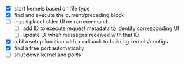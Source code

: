- [x] start kernels based on file type
- [x] find and execute the current/preceding block
- [ ] insert placeholder UI on run command
    - [ ] add ID to execute request metadata to identify corresponding UI
    - [ ] update UI when messages received with that ID
- [x] add a setup function with a callback to building kernels/configs
- [x] find a free port automatically
- [ ] shut down kernel and ports
